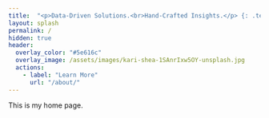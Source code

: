 ```yaml
---
title:  "<p>Data-Driven Solutions.<br>Hand-Crafted Insights.</p> {: .text-center}"
layout: splash
permalink: /
hidden: true
header:
  overlay_color: "#5e616c"
  overlay_image: /assets/images/kari-shea-1SAnrIxw5OY-unsplash.jpg
  actions:
    - label: "Learn More"
      url: "/about/"
---
```


This is my home page.
